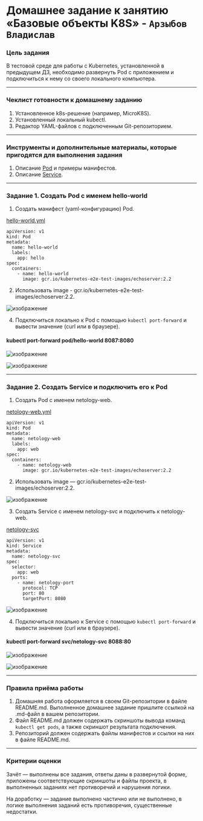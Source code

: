 # Домашнее задание к занятию «Базовые объекты K8S» - `Арзыбов Владислав`

### Цель задания

В тестовой среде для работы с Kubernetes, установленной в предыдущем ДЗ, необходимо развернуть Pod с приложением и подключиться к нему со своего локального компьютера. 

------

### Чеклист готовности к домашнему заданию

1. Установленное k8s-решение (например, MicroK8S).
2. Установленный локальный kubectl.
3. Редактор YAML-файлов с подключенным Git-репозиторием.

------

### Инструменты и дополнительные материалы, которые пригодятся для выполнения задания

1. Описание [Pod](https://kubernetes.io/docs/concepts/workloads/pods/) и примеры манифестов.
2. Описание [Service](https://kubernetes.io/docs/concepts/services-networking/service/).

------

### Задание 1. Создать Pod с именем hello-world

1. Создать манифест (yaml-конфигурацию) Pod.

[hello-world.yml](https://github.com/vladislav-arzybov/HOMEWORK/blob/main/21_Kubernetes/02_Base_objects_K8S/hello-world.yml)

```
apiVersion: v1
kind: Pod
metadata:
  name: hello-world
  labels:
    app: hello
spec:
  containers:
    - name: hello-world
      image: gcr.io/kubernetes-e2e-test-images/echoserver:2.2
```

2. Использовать image - gcr.io/kubernetes-e2e-test-images/echoserver:2.2.

![изображение](https://github.com/user-attachments/assets/ff117ce1-218c-4675-91dc-9ca3176c7dea)

4. Подключиться локально к Pod с помощью `kubectl port-forward` и вывести значение (curl или в браузере).

#### kubectl port-forward pod/hello-world 8087:8080

![изображение](https://github.com/user-attachments/assets/bd89eab3-fd10-4356-b2e9-a785835dc4d7)

![изображение](https://github.com/user-attachments/assets/4f7015e2-38b7-4514-8ec9-fd5cb0e78f83)

------

### Задание 2. Создать Service и подключить его к Pod

1. Создать Pod с именем netology-web.

[netology-web.yml](https://github.com/vladislav-arzybov/HOMEWORK/blob/main/21_Kubernetes/02_Base_objects_K8S/netology-web.yml)

```
apiVersion: v1
kind: Pod
metadata:
  name: netology-web
  labels:
    app: web
spec:
  containers:
    - name: netology-web
      image: gcr.io/kubernetes-e2e-test-images/echoserver:2.2
```

2. Использовать image — gcr.io/kubernetes-e2e-test-images/echoserver:2.2.

![изображение](https://github.com/user-attachments/assets/9815d568-9979-499d-b111-8f52d8171120)

3. Создать Service с именем netology-svc и подключить к netology-web.

[netology-svc](https://github.com/vladislav-arzybov/HOMEWORK/blob/main/21_Kubernetes/02_Base_objects_K8S/netology-svc.yml)

```
apiVersion: v1
kind: Service
metadata:
  name: netology-svc
spec:
  selector:
    app: web
  ports:
    - name: netology-port
      protocol: TCP
      port: 80
      targetPort: 8080
```

![изображение](https://github.com/user-attachments/assets/e21c5a33-7f8e-4101-920b-2968258e370d)

4. Подключиться локально к Service с помощью `kubectl port-forward` и вывести значение (curl или в браузере).

#### kubectl port-forward svc/netology-svc 8088:80

![изображение](https://github.com/user-attachments/assets/3568a9de-c616-41d4-8f6f-428c6aa0cdc4)

![изображение](https://github.com/user-attachments/assets/c3442eed-97af-422a-9721-77a42ce6e6fd)

------

### Правила приёма работы

1. Домашняя работа оформляется в своем Git-репозитории в файле README.md. Выполненное домашнее задание пришлите ссылкой на .md-файл в вашем репозитории.
2. Файл README.md должен содержать скриншоты вывода команд `kubectl get pods`, а также скриншот результата подключения.
3. Репозиторий должен содержать файлы манифестов и ссылки на них в файле README.md.

------

### Критерии оценки
Зачёт — выполнены все задания, ответы даны в развернутой форме, приложены соответствующие скриншоты и файлы проекта, в выполненных заданиях нет противоречий и нарушения логики.

На доработку — задание выполнено частично или не выполнено, в логике выполнения заданий есть противоречия, существенные недостатки.

